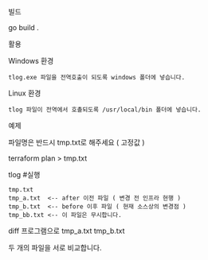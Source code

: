 
빌드

  go build .


활용

  Windows 환경
    
    tlog.exe 파일을 전역호출이 되도록 windows 폴더에 넣습니다.

  Linux 환경

    tlog 파일이 전역에서 호촐되도록 /usr/local/bin 폴더에 넣습니다.

예제

  파일명은 반드시 tmp.txt로 해주세요 ( 고정값 )
  
  terraform plan > tmp.txt

  tlog #실행

    tmp.txt
    tmp_a.txt  <-- after 이전 파일 ( 변경 전 인프라 현행 )
    tmp_b.txt  <-- before 이후 파일 ( 현재 소스상의 변경점 )
    tmp_bb.txt <-- 이 파일은 무시합니다.

  diff 프로그램으로 
    tmp_a.txt
    tmp_b.txt

  두 개의 파일을 서로 비교합니다.
